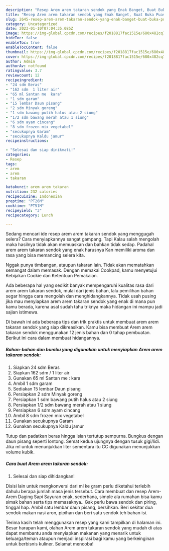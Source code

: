 ```yaml
---
description: "Resep Arem arem takaran sendok yang Enak Banget, Buat Buka Puasa Bisa Manjain Lidah"
title: "Resep Arem arem takaran sendok yang Enak Banget, Buat Buka Puasa Bisa Manjain Lidah"
slug: 2645-resep-arem-arem-takaran-sendok-yang-enak-banget-buat-buka-puasa-bisa-manjain-lidah
category: Uncategorized
date: 2023-01-10T07:04:35.085Z
image: https://img-global.cpcdn.com/recipes/f2018817fac1515e/680x482cq70/arem-arem-takaran-sendok-foto-resep-utama.jpg
hideToc: false
enableToc: true
enableTocContent: false
thumbnail: https://img-global.cpcdn.com/recipes/f2018817fac1515e/680x482cq70/arem-arem-takaran-sendok-foto-resep-utama.jpg
cover: https://img-global.cpcdn.com/recipes/f2018817fac1515e/680x482cq70/arem-arem-takaran-sendok-foto-resep-utama.jpg
author: Admin
authorAv: notfound
ratingvalue: 3.7
reviewcount: 12
recipeingredient:
- "24 sdm Beras"
- "162 sdm  1 liter air"
- "65 ml Santan me  kara"
- "1 sdm garam"
- "15 lembar Daun pisang"
- "2 sdm Minyak goreng"
- "1 sdm bawang putih halus atau 2 siung"
- "1/2 sdm bawang merah atau 1 siung"
- "6 sdm ayam cincang"
- "8 sdm frozen mix vegetabel"
- "secukupnya Garam"
- "secukupnya Kaldu jamur"
recipeinstructions:

- "Selesai dan siap dinikmati!"
categories:
- Resep
tags:
- arem
- arem
- takaran

katakunci: arem arem takaran 
nutrition: 232 calories
recipecuisine: Indonesian
preptime: "PT26M"
cooktime: "PT51M"
recipeyield: "3"
recipecategory: Lunch

---
```



Sedang mencari ide resep arem arem takaran sendok yang menggugah selera? Cara menyiapkannya sangat gampang. Tapi Kalau salah mengolah maka hasilnya tidak akan memuaskan dan bahkan tidak sedap. Padahal arem arem takaran sendok yang enak harusnya Kan memiliki aroma dan rasa yang bisa memancing selera kita.


Nggak punya timbangan, ataupun takaran lain. Tidak akan mematahkan semangat dalam memasak. Dengan memakai Cookpad, kamu menyetujui Kebijakan Cookie dan Ketentuan Pemakaian.

Ada beberapa hal yang sedikit banyak mempengaruhi kualitas rasa dari arem arem takaran sendok, mulai dari jenis bahan, lalu pemilihan bahan segar hingga cara mengolah dan menghidangkannya. Tidak usah pusing jika mau menyiapkan arem arem takaran sendok yang enak di mana pun kamu berada, karena asal sudah tahu triknya maka hidangan ini mampu jadi sajian istimewa.


Di bawah ini ada beberapa tips dan trik praktis untuk membuat arem arem takaran sendok yang siap dikreasikan. Kamu bisa membuat Arem arem takaran sendok menggunakan 12 jenis bahan dan 0 tahap pembuatan. Berikut ini cara dalam membuat hidangannya.

<!--inarticleads1-->

##### Bahan-bahan dan bumbu yang digunakan untuk menyiapkan Arem arem takaran sendok:

1. Siapkan 24 sdm Beras
1. Siapkan 162 sdm / 1 liter air
1. Gunakan 65 ml Santan me : kara
1. Ambil 1 sdm garam
1. Sediakan 15 lembar Daun pisang
1. Persiapkan 2 sdm Minyak goreng
1. Persiapkan 1 sdm bawang putih halus atau 2 siung
1. Persiapkan 1/2 sdm bawang merah atau 1 siung
1. Persiapkan 6 sdm ayam cincang
1. Ambil 8 sdm frozen mix vegetabel
1. Gunakan secukupnya Garam
1. Gunakan secukupnya Kaldu jamur


Tutup dan padatkan beras hingga isian tertutup sempurna. Bungkus dengan daun pisang seperti lontong. Semat kedua ujungnya dengan tusuk gigi/lidi. Jika ml untuk menunjukkan liter sementara itu CC digunakan menunjukkan volume kubik. 

<!--inarticleads2-->

##### Cara buat Arem arem takaran sendok:


1. Selesai dan siap dihidangkan!

Disisi lain untuk mengkonversi dari ml ke gram perlu diketahui terlebih dahulu berapa jumlah masa jenis tersebut. Cara membuat dan resep Arem-Arem Daging Sapi Sayuran enak, sederhana, simple ala rumahan bisa kamu simak bahan serta tips memasaknya.. Gak perlu bawa sendok dan piring, tinggal hap. Ambil satu lembar daun pisang, bersihkan. Beri sekitar dua sendok makan nasi aron, pipihan dan beri satu sendok teh bahan isi. 

Terima kasih telah menggunakan resep yang kami tampilkan di halaman ini. Besar harapan kami, olahan Arem arem takaran sendok yang mudah di atas dapat membantu anda menyiapkan makanan yang menarik untuk keluarga/teman ataupun menjadi inspirasi bagi kamu yang berkeinginan untuk berbisnis kuliner. Selamat mencoba!
